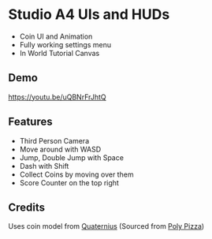 # Studio A4 UIs and HUDs

- Coin UI and Animation
- Fully working settings menu
- In World Tutorial Canvas

## Demo

https://youtu.be/uQBNrFrJhtQ

## Features

- Third Person Camera
- Move around with WASD
- Jump, Double Jump with Space
- Dash with Shift
- Collect Coins by moving over them
- Score Counter on the top right

## Credits

Uses coin model from [Quaternius](https://quaternius.com/) (Sourced from [Poly Pizza](https://poly.pizza/m/QHZtj94fvh))


